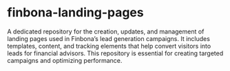# finbona-landing-pages
A dedicated repository for the creation, updates, and management of landing pages used in Finbona’s lead generation campaigns. It includes templates, content, and tracking elements that help convert visitors into leads for financial advisors. This repository is essential for creating targeted campaigns and optimizing performance.
